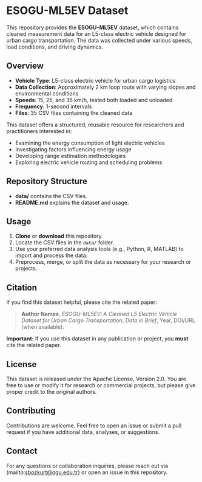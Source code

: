 # ESOGU-ML5EV Dataset

This repository provides the **ESOGU-ML5EV** dataset, which contains cleaned measurement data for an L5-class electric vehicle designed for urban cargo transportation. The data was collected under various speeds, load conditions, and driving dynamics.

## Overview

- **Vehicle Type**: L5-class electric vehicle for urban cargo logistics  
- **Data Collection**: Approximately 2 km loop route with varying slopes and environmental conditions  
- **Speeds**: 15, 25, and 35 km/h, tested both loaded and unloaded  
- **Frequency**: 1-second intervals  
- **Files**: 35 CSV files containing the cleaned data  

This dataset offers a structured, reusable resource for researchers and practitioners interested in:  
- Examining the energy consumption of light electric vehicles  
- Investigating factors influencing energy usage  
- Developing range estimation methodologies  
- Exploring electric vehicle routing and scheduling problems  

## Repository Structure

- **data/** contains the CSV files.  
- **README.md** explains the dataset and usage.  

## Usage

1. **Clone** or **download** this repository.  
2. Locate the CSV files in the `data/` folder.  
3. Use your preferred data analysis tools (e.g., Python, R, MATLAB) to import and process the data.  
4. Preprocess, merge, or split the data as necessary for your research or projects.

## Citation

If you find this dataset helpful, please cite the related paper:

> **Author Names**, *ESOGU-ML5EV: A Cleaned L5 Electric Vehicle Dataset for Urban Cargo Transportation*, *Data in Brief*, Year, DOI/URL (when available).

**Important:** If you use this dataset in any publication or project, you **must** cite the related paper.

## License

This dataset is released under the Apache License, Version 2.0. You are free to use or modify it for research or commercial projects, but please give proper credit to the original authors.

## Contributing

Contributions are welcome. Feel free to open an issue or submit a pull request if you have additional data, analyses, or suggestions.

## Contact

For any questions or collaboration inquiries, please reach out via (mailto:sbozkurt@ogu.edu.tr) or open an issue in this repository.


